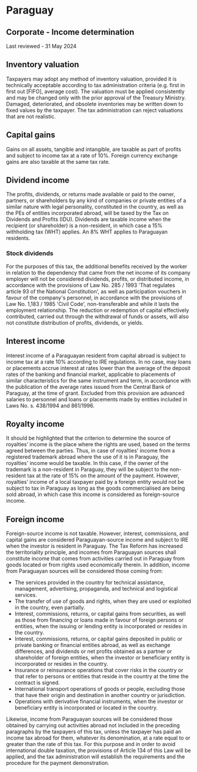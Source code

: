 # Paraguay
## Corporate - Income determination
Last reviewed - 31 May 2024
## Inventory valuation
Taxpayers may adopt any method of inventory valuation, provided it is technically acceptable according to tax administration criteria (e.g. first in first out [FIFO], average cost). The valuation must be applied consistently and may be changed only with the prior approval of the Treasury Ministry.
Damaged, deteriorated, and obsolete inventories may be written down to fixed values by the taxpayer. The tax administration can reject valuations that are not realistic.
## Capital gains
Gains on all assets, tangible and intangible, are taxable as part of profits and subject to income tax at a rate of 10%. Foreign currency exchange gains are also taxable at the same tax rate.
## Dividend income
The profits, dividends, or returns made available or paid to the owner, partners, or shareholders by any kind of companies or private entities of a similar nature with legal personality, constituted in the country, as well as the PEs of entities incorporated abroad, will be taxed by the Tax on Dividends and Profits (IDU).
Dividends are taxable income when the recipient (or shareholder) is a non-resident, in which case a 15% withholding tax (WHT) applies. An 8% WHT applies to Paraguayan residents.
### Stock dividends
For the purposes of this tax, the additional benefits received by the worker in relation to the dependency that came from the net income of its company employer will not be considered dividends, profits, or distributed income, in accordance with the provisions of Law No. 285 / 1993 'That regulates article 93 of the National Constitution', as well as participation vouchers in favour of the company's personnel, in accordance with the provisions of Law No. 1,183 / 1985 'Civil Code', non-transferable and while it lasts the employment relationship.
The reduction or redemption of capital effectively contributed, carried out through the withdrawal of funds or assets, will also not constitute distribution of profits, dividends, or yields.
## Interest income
Interest income of a Paraguayan resident from capital abroad is subject to income tax at a rate 10% according to IRE regulations. 
In no case, may loans or placements accrue interest at rates lower than the average of the deposit rates of the banking and financial market, applicable to placements of similar characteristics for the same instrument and term, in accordance with the publication of the average rates issued from the Central Bank of Paraguay, at the time of grant. Excluded from this provision are advanced salaries to personnel and loans or placements made by entities included in Laws No. s. 438/1994 and 861/1996.
## Royalty income
It should be highlighted that the criterion to determine the source of royalties’ income is the place where the rights are used, based on the terms agreed between the parties. Thus, in case of royalties' income from a registered trademark abroad where the use of it is in Paraguay, the royalties' income would be taxable. In this case, if the owner of the trademark is a non-resident in Paraguay, they will be subject to the non-resident tax at the rate of 15% on the amount of the payment.
However, royalties’ income of a local taxpayer paid by a foreign entity would not be subject to tax in Paraguay as long as the goods commercialised are being sold abroad, in which case this income is considered as foreign-source income.
## Foreign income
Foreign-source income is not taxable. However, interest, commissions, and capital gains are considered Paraguayan-source income and subject to IRE when the investor is resident in Paraguay.
The Tax Reform has increased the territoriality principle, and incomes from Paraguayan sources shall constitute income that comes from activities carried out in Paraguay from goods located or from rights used economically therein. In addition, income from Paraguayan sources will be considered those coming from:
  * The services provided in the country for technical assistance, management, advertising, propaganda, and technical and logistical services.
  * The transfer of use of goods and rights, when they are used or exploited in the country, even partially.
  * Interest, commissions, returns, or capital gains from securities, as well as those from financing or loans made in favour of foreign persons or entities, when the issuing or lending entity is incorporated or resides in the country.
  * Interest, commissions, returns, or capital gains deposited in public or private banking or financial entities abroad, as well as exchange differences, and dividends or net profits obtained as a partner or shareholder of foreign entities, when the investor or beneficiary entity is incorporated or resides in the country.
  * Insurance or reinsurance operations that cover risks in the country or that refer to persons or entities that reside in the country at the time the contract is signed.
  * International transport operations of goods or people, excluding those that have their origin and destination in another country or jurisdiction.
  * Operations with derivative financial instruments, when the investor or beneficiary entity is incorporated or located in the country.


Likewise, income from Paraguayan sources will be considered those obtained by carrying out activities abroad not included in the preceding paragraphs by the taxpayers of this tax, unless the taxpayer has paid an income tax abroad for them, whatever its denomination, at a rate equal to or greater than the rate of this tax. For this purpose and in order to avoid international double taxation, the provisions of Article 134 of this Law will be applied, and the tax administration will establish the requirements and the procedure for the payment demonstration.
